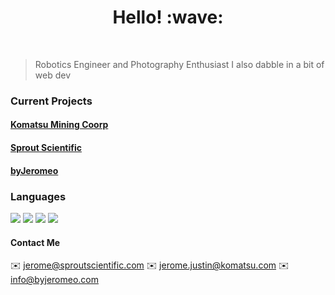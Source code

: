 <!--
**jclinton830/jclinton830** is a ✨ _special_ ✨ repository because its `README.md` (this file) appears on your GitHub profile.
-->

<h1 align="center"> Hello! :wave:</h1>

<br />

> Robotics Engineer and Photography Enthusiast I also dabble in a bit of web dev

### Current Projects
#### [Komatsu Mining Coorp](https://komatsu.com) 
#### [Sprout Scientific](https://sproutscientific.com) 
#### [byJeromeo](https/instagram.com/byjeromeo)

### Languages

![](https://img.shields.io/badge/C++-Solutions-blue.svg?style=flat&logo=c%2B%2B)
![](https://img.shields.io/badge/ES6-Javascript-informational?style=for-the-badge&logo=JavaScript&color=f7d71e)
![](https://img.shields.io/badge/TS-TypeScript-informational?style=for-the-badge&logo=TypeScript&color=3178c6)
![](https://img.shields.io/badge/HTML5-HTML-informational?style=for-the-badge&logo=HTML5&color=e34f26)


#### Contact Me
:envelope: jerome@sproutscientific.com
:envelope: jerome.justin@komatsu.com
:envelope: info@byjeromeo.com
